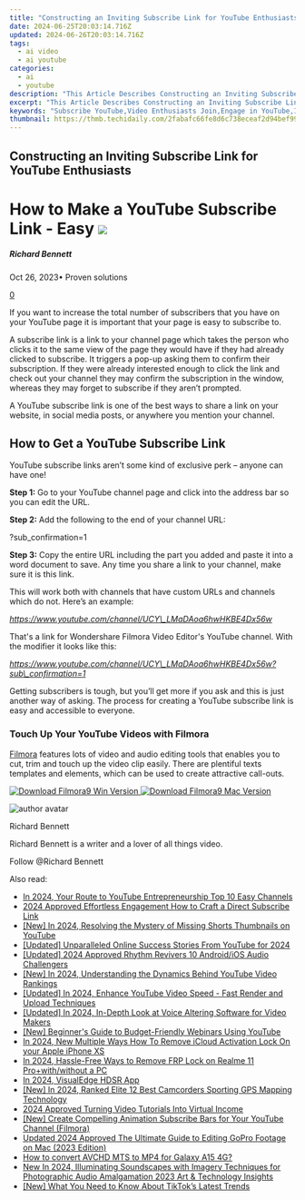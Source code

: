 ```yaml
---
title: "Constructing an Inviting Subscribe Link for YouTube Enthusiasts"
date: 2024-06-25T20:03:14.716Z
updated: 2024-06-26T20:03:14.716Z
tags:
  - ai video
  - ai youtube
categories:
  - ai
  - youtube
description: "This Article Describes Constructing an Inviting Subscribe Link for YouTube Enthusiasts"
excerpt: "This Article Describes Constructing an Inviting Subscribe Link for YouTube Enthusiasts"
keywords: "Subscribe YouTube,Video Enthusiasts Join,Engage in YouTube,Invite to Subscribe,YouTube Community Access,Followers on YouTube,YouTube Fan Linking In"
thumbnail: https://thmb.techidaily.com/2fabafc66fe8d6c738eceaf2d94bef9969abb79ce6dfc7f79cdd9561a56a5238.jpg
---
```


## Constructing an Inviting Subscribe Link for YouTube Enthusiasts

# How to Make a YouTube Subscribe Link - Easy ![](https://images.wondershare.com/filmora/article-images/richard-bennett.jpg)

##### Richard Bennett

 Oct 26, 2023• Proven solutions

[0](#commentsBoxSeoTemplate)

If you want to increase the total number of subscribers that you have on your YouTube page it is important that your page is easy to subscribe to.

A subscribe link is a link to your channel page which takes the person who clicks it to the same view of the page they would have if they had already clicked to subscribe. It triggers a pop-up asking them to confirm their subscription. If they were already interested enough to click the link and check out your channel they may confirm the subscription in the window, whereas they may forget to subscribe if they aren’t prompted.

A YouTube subscribe link is one of the best ways to share a link on your website, in social media posts, or anywhere you mention your channel.

## How to Get a YouTube Subscribe Link

YouTube subscribe links aren’t some kind of exclusive perk – anyone can have one!

**Step 1:** Go to your YouTube channel page and click into the address bar so you can edit the URL.

**Step 2:** Add the following to the end of your channel URL:

?sub\_confirmation=1

**Step 3:** Copy the entire URL including the part you added and paste it into a word document to save. Any time you share a link to your channel, make sure it is this link.

This will work both with channels that have custom URLs and channels which do not. Here’s an example:

_<https://www.youtube.com/channel/UCY\_LMaDAoa6hwHKBE4Dx56w>_

That's a link for Wondershare Filmora Video Editor's YouTube channel. With the modifier it looks like this:

_<https://www.youtube.com/channel/UCY\_LMaDAoa6hwHKBE4Dx56w?sub\_confirmation=1>_

Getting subscribers is tough, but you’ll get more if you ask and this is just another way of asking. The process for creating a YouTube subscribe link is easy and accessible to everyone.

### Touch Up Your YouTube Videos with Filmora

[Filmora](https://tools.techidaily.com/wondershare/filmora/download/) features lots of video and audio editing tools that enables you to cut, trim and touch up the video clip easily. There are plentiful texts templates and elements, which can be used to create attractive call-outs.

[![Download Filmora9 Win Version](https://images.wondershare.com/filmora/guide/download-btn-win.jpg) ](https://tools.techidaily.com/wondershare/filmora/download/) [![Download Filmora9 Mac Version](https://images.wondershare.com/filmora/guide/download-btn-mac.jpg) ](https://tools.techidaily.com/wondershare/filmora/download/)

![author avatar](https://images.wondershare.com/filmora/article-images/richard-bennett.jpg)

Richard Bennett

Richard Bennett is a writer and a lover of all things video.

Follow @Richard Bennett


<ins class="adsbygoogle"
     style="display:block"
     data-ad-format="autorelaxed"
     data-ad-client="ca-pub-7571918770474297"
     data-ad-slot="1223367746"></ins>



<ins class="adsbygoogle"
     style="display:block"
     data-ad-client="ca-pub-7571918770474297"
     data-ad-slot="8358498916"
     data-ad-format="auto"
     data-full-width-responsive="true"></ins>

<span class="atpl-alsoreadstyle">Also read:</span>
<div><ul>
<li><a href="https://youtube-blog.techidaily.com/24-your-route-to-youtube-entrepreneurship-top-10-easy-channels/"><u>In 2024, Your Route to YouTube Entrepreneurship  Top 10 Easy Channels</u></a></li>
<li><a href="https://youtube-blog.techidaily.com/approved-effortless-engagement-how-to-craft-a-direct-subscribe-link/"><u>2024 Approved  Effortless Engagement  How to Craft a Direct Subscribe Link</u></a></li>
<li><a href="https://youtube-blog.techidaily.com/n-2024-resolving-the-mystery-of-missing-shorts-thumbnails-on-youtube/"><u>[New] In 2024, Resolving the Mystery of Missing Shorts Thumbnails on YouTube</u></a></li>
<li><a href="https://youtube-blog.techidaily.com/ed-unparalleled-online-success-stories-from-youtube-for-2024/"><u>[Updated] Unparalleled Online Success Stories From YouTube for 2024</u></a></li>
<li><a href="https://youtube-blog.techidaily.com/ed-2024-approved-rhythm-revivers-10-androidios-audio-challengers/"><u>[Updated] 2024 Approved  Rhythm Revivers  10 Android/iOS Audio Challengers</u></a></li>
<li><a href="https://youtube-blog.techidaily.com/n-2024-understanding-the-dynamics-behind-youtube-video-rankings/"><u>[New] In 2024, Understanding the Dynamics Behind YouTube Video Rankings</u></a></li>
<li><a href="https://youtube-blog.techidaily.com/ed-in-2024-enhance-youtube-video-speed-fast-render-and-upload-techniques/"><u>[Updated] In 2024, Enhance YouTube Video Speed - Fast Render and Upload Techniques</u></a></li>
<li><a href="https://youtube-blog.techidaily.com/ed-in-2024-in-depth-look-at-voice-altering-software-for-video-makers/"><u>[Updated] In 2024, In-Depth Look at Voice Altering Software for Video Makers</u></a></li>
<li><a href="https://youtube-blog.techidaily.com/eginners-guide-to-budget-friendly-webinars-using-youtube/"><u>[New] Beginner's Guide to Budget-Friendly Webinars  Using YouTube</u></a></li>
<li><a href="https://activate-lock.techidaily.com/in-2024-new-multiple-ways-how-to-remove-icloud-activation-lock-on-your-apple-iphone-xs-by-drfone-ios/"><u>In 2024, New Multiple Ways How To Remove iCloud Activation Lock On your Apple iPhone XS</u></a></li>
<li><a href="https://android-frp.techidaily.com/in-2024-hassle-free-ways-to-remove-frp-lock-on-realme-11-propluswithwithout-a-pc-by-drfone-android/"><u>In 2024, Hassle-Free Ways to Remove FRP Lock on Realme 11 Pro+with/without a PC</u></a></li>
<li><a href="https://desktop-recording.techidaily.com/in-2024-visualedge-hdsr-app/"><u>In 2024, VisualEdge HDSR App</u></a></li>
<li><a href="https://fox-boxes.techidaily.com/new-in-2024-ranked-elite-12-best-camcorders-sporting-gps-mapping-technology/"><u>[New] In 2024, Ranked Elite  12 Best Camcorders Sporting GPS Mapping Technology</u></a></li>
<li><a href="https://youtube-help.techidaily.com/2024-approved-turning-video-tutorials-into-virtual-income/"><u>2024 Approved  Turning Video Tutorials Into Virtual Income</u></a></li>
<li><a href="https://youtube-data.techidaily.com/reate-compelling-animation-subscribe-bars-for-your-youtube-channel-filmora/"><u>[New] Create Compelling Animation Subscribe Bars for Your YouTube Channel (Filmora)</u></a></li>
<li><a href="https://video-creation-software.techidaily.com/updated-2024-approved-the-ultimate-guide-to-editing-gopro-footage-on-mac-2023-edition/"><u>Updated 2024 Approved The Ultimate Guide to Editing GoPro Footage on Mac (2023 Edition)</u></a></li>
<li><a href="https://phone-solutions.techidaily.com/how-to-convert-avchd-mts-to-mp4-for-galaxy-a15-4g-by-aiseesoft-video-converter-play-mts-on-android/"><u>How to convert AVCHD MTS to MP4 for Galaxy A15 4G?</u></a></li>
<li><a href="https://voice-adjusting.techidaily.com/new-in-2024-illuminating-soundscapes-with-imagery-techniques-for-photographic-audio-amalgamation-2023-art-and-technology-insights/"><u>New In 2024, Illuminating Soundscapes with Imagery Techniques for Photographic Audio Amalgamation 2023 Art & Technology Insights</u></a></li>
<li><a href="https://tiktok-video-recordings.techidaily.com/new-what-you-need-to-know-about-tiktoks-latest-trends/"><u>[New] What You Need to Know About TikTok’s Latest Trends</u></a></li>
</ul></div>
